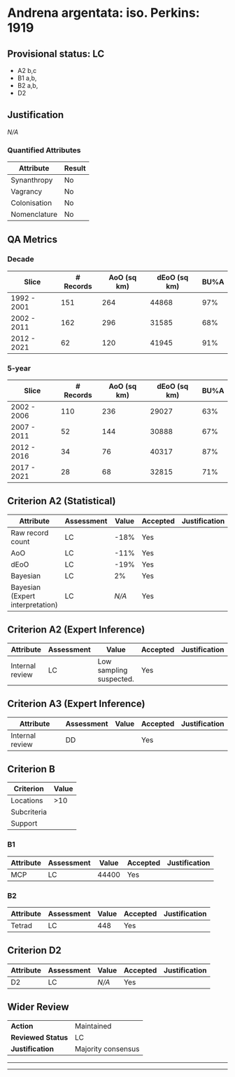 # Andrena argentata: iso. Perkins: 1919
## Provisional status: LC
- A2 b,c
- B1 a,b, 
- B2 a,b, 
- D2

## Justification
*N/A*
### Quantified Attributes
|Attribute|Result|
|---|---|
|Synanthropy|No|
|Vagrancy|No|
|Colonisation|No|
|Nomenclature|No|
## QA Metrics
### Decade
| Slice | # Records | AoO (sq km) | dEoO (sq km) |BU%A |
|---|---|---|---|---|
|1992 - 2001|151|264|44868|97%|
|2002 - 2011|162|296|31585|68%|
|2012 - 2021|62|120|41945|91%|
### 5-year
| Slice | # Records | AoO (sq km) | dEoO (sq km) |BU%A |
|---|---|---|---|---|
|2002 - 2006|110|236|29027|63%|
|2007 - 2011|52|144|30888|67%|
|2012 - 2016|34|76|40317|87%|
|2017 - 2021|28|68|32815|71%|
## Criterion A2 (Statistical)
|Attribute|Assessment|Value|Accepted|Justification
|---|---|---|---|---|
|Raw record count|LC|-18%|Yes||
|AoO|LC|-11%|Yes||
|dEoO|LC|-19%|Yes||
|Bayesian|LC|2%|Yes||
|Bayesian (Expert interpretation)|LC|*N/A*|Yes||
## Criterion A2 (Expert Inference)
|Attribute|Assessment|Value|Accepted|Justification
|---|---|---|---|---|
|Internal review|LC|Low sampling suspected.|Yes||
## Criterion A3 (Expert Inference)
|Attribute|Assessment|Value|Accepted|Justification
|---|---|---|---|---|
|Internal review|DD||Yes||
## Criterion B
|Criterion| Value|
|---|---|
|Locations|>10|
|Subcriteria||
|Support||
### B1
|Attribute|Assessment|Value|Accepted|Justification
|---|---|---|---|---|
|MCP|LC|44400|Yes||
### B2
|Attribute|Assessment|Value|Accepted|Justification
|---|---|---|---|---|
|Tetrad|LC|448|Yes||
## Criterion D2
|Attribute|Assessment|Value|Accepted|Justification
|---|---|---|---|---|
|D2|LC|*N/A*|Yes||
## Wider Review
|  |  |
|---|---|
|**Action**|Maintained|
|**Reviewed Status**|LC|
|**Justification**|Majority consensus|
---
 ---
 <br><br>
 
